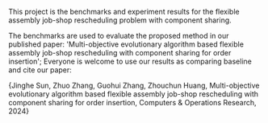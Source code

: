 This project is the benchmarks and experiment results for the flexible assembly job-shop rescheduling problem with component sharing.


The benchmarks are used to evaluate the proposed method in our published paper: 'Multi-objective evolutionary algorithm based flexible assembly job-shop rescheduling with component sharing for order insertion'; Everyone is welcome to use our results as comparing baseline and cite our paper:


{Jinghe Sun, Zhuo Zhang, Guohui Zhang, Zhouchun Huang, Multi-objective evolutionary algorithm based flexible assembly job-shop rescheduling with component sharing for order insertion, Computers & Operations Research, 2024}
